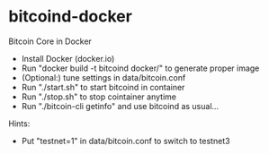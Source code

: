 bitcoind-docker
===============

Bitcoin Core in Docker

* Install Docker (docker.io)
* Run "docker build -t bitcoind docker/" to generate proper image
* (Optional:) tune settings in data/bitcoin.conf
* Run "./start.sh" to start bitcoind in container
* Run "./stop.sh" to stop cointainer anytime
* Run "./bitcoin-cli getinfo" and use bitcoind as usual...

Hints:
* Put "testnet=1" in data/bitcoin.conf to switch to testnet3
